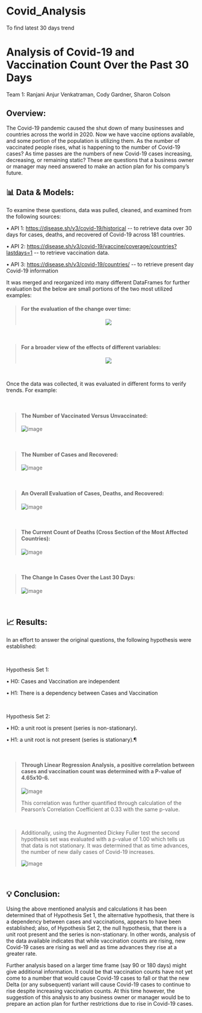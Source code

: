 # Covid_Analysis
To find latest 30 days trend

# Analysis of Covid-19 and Vaccination Count Over the Past 30 Days

Team 1: Ranjani Anjur Venkatraman, Cody Gardner, Sharon Colson

## Overview: 
  The Covid-19 pandemic caused the shut down of many businesses and countries across the world in 2020. Now we have vaccine options available, and some portion of the population is utilizing them. As the number of vaccinated people rises, what is happening to the number of Covid-19 cases? As time passes are the numbers of new Covid-19 cases increasing, decreasing, or remaining static?
	These are questions that a business owner or manager may need answered to make an action plan for his company’s future. 

## 📊 Data & Models:
  To examine these questions, data was pulled, cleaned, and examined from the following sources:

•	API 1: https://disease.sh/v3/covid-19/historical -- to retrieve data over 30 days for cases, deaths, and recovered of Covid-19 across 181 countries.

•	API 2: https://disease.sh/v3/covid-19/vaccine/coverage/countries?lastdays=1 -- to retrieve vaccination data.

•	API 3: https://disease.sh/v3/covid-19/countries/ -- to retrieve present day Covid-19 information 

  It was merged and reorganized into many different DataFrames for further evaluation but the below are small portions of the two most utilized examples:


> #### For the evaluation of the change over time:
>  
> <div style="text-align: center;">
> <img src="https://user-images.githubusercontent.com/83737584/127934978-471a07bc-8367-4558-aa5d-72ec38f6c98f.png">
> </div>

<br>

> #### For a broader view of the effects of different variables:
>  
>
><div style="text-align: center;">
> <img src="https://user-images.githubusercontent.com/83737584/127934994-bab5ff26-d48f-4624-9cdc-919dce21a1e8.png">
</div>

<br>

  Once the data was collected, it was evaluated in different forms to verify trends. For example:

<br>

> ####   The Number of Vaccinated Versus Unvaccinated:
>
>![image](https://user-images.githubusercontent.com/83737584/127935021-e525db1c-a94e-4de0-a0e4-b6ac3c1bbd84.png)

 <br>

 > #### The Number of Cases and Recovered:
 >
 >![image](https://user-images.githubusercontent.com/83737584/127935053-249128d6-16a7-489a-85fa-b395f530a5a4.png)

  <br>

> ####  An Overall Evaluation of Cases, Deaths, and Recovered:
> 
> ![image](https://user-images.githubusercontent.com/83737584/127935082-3cfb242d-b2dd-46dc-a57b-9b8cc546fe21.png)
 
 <br>

 > ####  The Current Count of Deaths (Cross Section of the Most Affected Countries):
 >
 >![image](https://user-images.githubusercontent.com/83737584/127935106-06752c4d-7ad6-409c-8c3e-cceae8e24dc2.png)

<br>

> #### The Change In Cases Over the Last 30 Days:
> 
> ![image](https://user-images.githubusercontent.com/83737584/127935118-4988c670-ab64-4af9-8c7e-05f01abf022c.png)

<br>

## 📈 Results:
  In an effort to answer the original questions, the following hypothesis were established:

<br>

Hypothesis Set 1:

•	H0: Cases and Vaccination are independent

•	H1: There is a dependency between Cases and Vaccination

<br>

Hypothesis Set 2:

•	H0: a unit root is present (series is non-stationary).

•	 H1: a unit root is not present (series is stationary).¶

<br>

 > #### Through Linear Regression Analysis, a positive correlation between cases and vaccination count was determined with a P-value of 4.65x10-6. 
>
> ![image](https://user-images.githubusercontent.com/83737584/127935141-f812f53f-08cb-45cc-9823-b613952565c5.png)
>
>  This correlation was further quantified through calculation of the Pearson’s Correlation Coefficient at 0.33 with the same p-value. 

<br>

>  Additionally, using the Augmented Dickey Fuller test the second hypothesis set was evaluated with a p-value of 1.00 which tells us that data is not stationary. It was determined that as time advances, the number of new daily cases of Covid-19 increases. 
>
>![image](https://user-images.githubusercontent.com/83737584/127935165-a4037d59-a16d-4d18-b229-b158c2b8fa1b.png)

<br>

## 💡 Conclusion:
   Using the above mentioned analysis and calculations it has been determined that of Hypothesis Set 1, the alternative hypothesis, that there is a dependency between cases and vaccinations, appears to have been established; also, of Hypothesis Set 2, the null hypothesis, that there is a unit root present and the series is non-stationary. In other words, analysis of the data available indicates that while vaccination counts are rising, new Covid-19 cases are rising as well and as time advances they rise at a greater rate. 
	
   Further analysis based on a larger time frame (say 90 or 180 days) might give additional information. It could be that vaccination counts have not yet come to a number that would cause Covid-19 cases to fall or that the new Delta (or any subsequent) variant will cause Covid-19 cases to continue to rise despite increasing vaccination counts. At this time however, the suggestion of this analysis to any business owner or manager would be to prepare an action plan for further restrictions due to rise in Covid-19 cases. 
	


